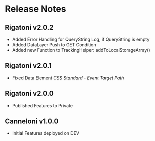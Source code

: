 # Release Notes
## Rigatoni v2.0.2 
- Added Error Handling for QueryString Log, if QueryString is empty
- Added DataLayer Push to GET Condition
- Added new Function to TrackingHelper: addToLocalStorageArray()
## Rigatoni v2.0.1 
- Fixed Data Element *CSS Standard - Event Target Path*
## Rigatoni v2.0.0 
- Published Features to Private
## Canneloni v1.0.0 
- Initial Features deployed on DEV
